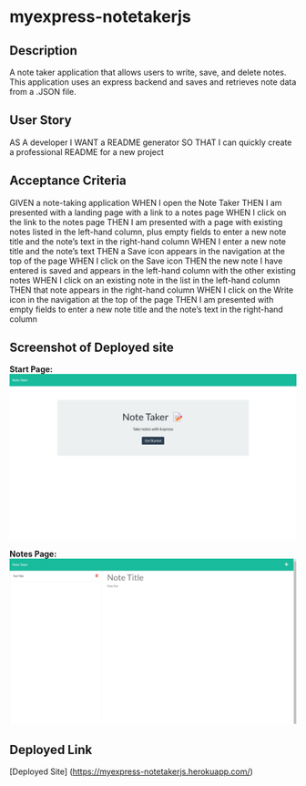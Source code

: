 # myexpress-notetakerjs

## Description 
A note taker application that allows users to write, save, and delete notes. This application uses an express backend and saves and retrieves note data from a .JSON file.


## User Story
AS A developer
I WANT a README generator
SO THAT I can quickly create a professional README for a new project


## Acceptance Criteria
GIVEN a note-taking application
WHEN I open the Note Taker
THEN I am presented with a landing page with a link to a notes page
WHEN I click on the link to the notes page
THEN I am presented with a page with existing notes listed in the left-hand column, plus empty fields to enter a new note title and the note’s text in the right-hand column
WHEN I enter a new note title and the note’s text
THEN a Save icon appears in the navigation at the top of the page
WHEN I click on the Save icon
THEN the new note I have entered is saved and appears in the left-hand column with the other existing notes
WHEN I click on an existing note in the list in the left-hand column
THEN that note appears in the right-hand column
WHEN I click on the Write icon in the navigation at the top of the page
THEN I am presented with empty fields to enter a new note title and the note’s text in the right-hand column


## Screenshot of Deployed site
**Start Page:**
![Screenshot](/assets/images/starternotespage.jpg)

**Notes Page:**
![Screenshot](/assets/images/notespage.jpg)

## Deployed Link
[Deployed Site] (https://myexpress-notetakerjs.herokuapp.com/)